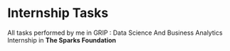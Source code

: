 # Internship Tasks
All tasks performed by me in GRIP : Data Science And Business Analytics Internship in **The Sparks Foundation**

